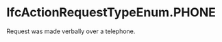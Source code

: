 IfcActionRequestTypeEnum.PHONE
==============================
Request was made verbally over a telephone.


